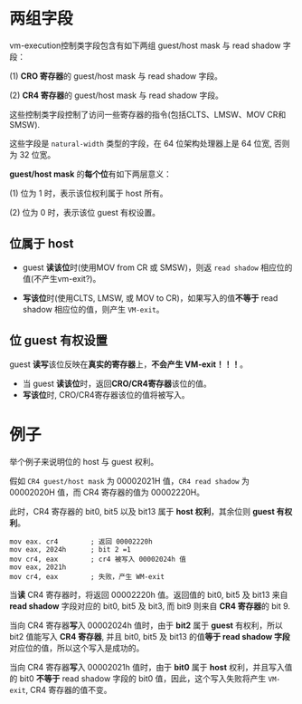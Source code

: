 # 两组字段

vm-execution控制类字段包含有如下两组 guest/host mask 与 read shadow 字段： 

(1) **CRO 寄存器**的 guest/host mask 与 read shadow 字段。

(2) **CR4 寄存器**的 guest/host mask 与 read shadow 字段。

这些控制类字段控制了访问一些寄存器的指令(包括CLTS、LMSW、MOV CR和SMSW).

这些字段是 `natural-width` 类型的字段，在 64 位架构处理器上是 64 位宽, 否则为 32 位宽。

**guest/host mask** 的**每个位**有如下两层意义：

(1) 位为 1 时，表示该位权利属于 host 所有。

(2) 位为 0 时，表示该位 guest 有权设置。

## 位属于 host

* guest **读该位**时(使用MOV from CR 或 SMSW)，则返 `read shadow` 相应位的值(不产生vm-exit?)。

* **写该位**时(使用CLTS, LMSW, 或 MOV to CR)，如果写入的值**不等于**  read shadow 相应位的值，则产生 `VM-exit`。

## 位 guest 有权设置

guest **读写**该位反映在**真实的寄存器**上，**不会产生 VM-exit！！！**。
* 当 guest **读该位**时，返回**CRO/CR4寄存器**该位的值。
* **写该位**时, CRO/CR4寄存器该位的值将被写入。

# 例子

举个例子来说明位的 host 与 guest 权利。

假如 `CR4 guest/host mask` 为 00002021H 值，`CR4 read shadow` 为 00002020H 值，而 CR4 寄存器的值为 00002220H。

此时，CR4 寄存器的 bit0, bit5 以及 bit13 属于 **host 权利**，其余位则 **guest 有权利**。

```
mov eax. cr4        ; 返回 00002220h
mov eax, 2024h      ; bit 2 =1
mov cr4, eax        ; cr4 被写入 00002024h 值
mov eax, 2021h
mov cr4, eax        ; 失败，产生 WM-exit
```

当**读** CR4 寄存器时，将返回 00002220h 值。返回值的 bit0, bit5 及 bit13 来自 **read  shadow** 字段对应的 bit0, bit5 及 bit3, 而 bit9 则来自 **CR4 寄存器**的 bit 9.

当向 CR4 寄存器**写**入 00002024h 值时，由于 **bit2** 属于 **guest** 有权利，所以 bit2 值能写入 **CR4 寄存器**, 并且 bit0, bit5 及 bit13 的值**等于 read shadow 字段**对应位的值，所以这个写入是成功的。

当向 CR4 寄存器**写**入 00002021h 值时，由于 **bit0** 属于 **host** 权利，并且写入值的 bit0 **不等于** read shadow 字段的 bit0 值，因此，这个写入失败将产生 `VM-exit`, CR4 寄存器的值不变。